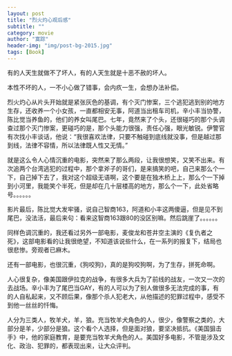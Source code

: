 ```yaml
---
layout: post
title: "烈火灼心观后感"
subtitle: ""
category: movie
author: "寞踪"
header-img: "img/post-bg-2015.jpg"
tags: [Book]
---
```


有的人天生就做不了坏人，有的人天生就是十恶不赦的坏人。

本性不坏的人，一不小心做了错事，会内疚一生，会想办法补偿。

烈火灼心从片头开始就是紧张灰色的基调，有个灭门惨案，三个逃犯逃到别的地方生存，还收养一个小女孩，一直都相安无事，阿道当出租车司机，辛小丰当协警，陈比觉当养鱼的，他们的养女叫尾巴。七年，竟然来了个头，还很碰巧的那个头调查过那个灭门惨案，更碰巧的是，那个头能力很强，责任心强，眼光敏锐。伊警官有次找小丰谈话，他说：“我很喜欢法律，只要不触碰到底线就没事，但是越过那到线，法律不容情，所以法律既人性又无情。”

就是这么令人心情沉重的电影，突然来了那么两段，让我很想笑，又笑不出来。有次追两个台湾逃犯的过程中，那个拿斧子的哥们，是来搞笑的吧，自己来那么个一下，自己掉下去了，我对这个超级无语啊，这个要是在独木桥上上，那么个一下掉到小河里，我能笑个半死，但是却在几十层楼高的地方，那么个一下，此处省略号。。。。。。

影片最后，陈比觉大发牢骚，说自己智商163，阿道和小丰这两傻逼，但是见不到尾巴，没法活，最后来句：看来这智商163跟80的没区别嘛。然后跳崖了。。。。。。

同样色调沉重的，我还看过另外一部电影，麦俊龙和苍井空主演的《复仇者之死》，这部电影看的让我很绝望，不知道该说些什么，在一系列的报复下，结局也很悲惨。旁观者已麻木。

还有一部电影，也很沉重，《狗咬狗》，真的是狗咬狗啊，为了生存，拼死命啊。

人心很复杂，像美国跟伊拉克的战争，有很多大兵为了前线的战友，一次又一次的去战场。辛小丰为了尾巴当GAY，有的人可以为了别人做很多无法完成的事，有的人自私起来，又不顾后果，像那个杀人犯老大，从他描述的犯罪过程中，感受不到他一丝丝的忏悔。

人分为三类人，牧羊犬，羊，狼。充当牧羊犬角色的人，很少，像警察之类的，大部分是羊，少部分是狼。这个看个人选择，但是面对狼，要坚决抵抗。《美国狙击手》中，他的家庭教育，是要充当牧羊犬角色的人。美国好多电影，不管是涉及文化、政治、犯罪的，都表现出来，让大众评判。